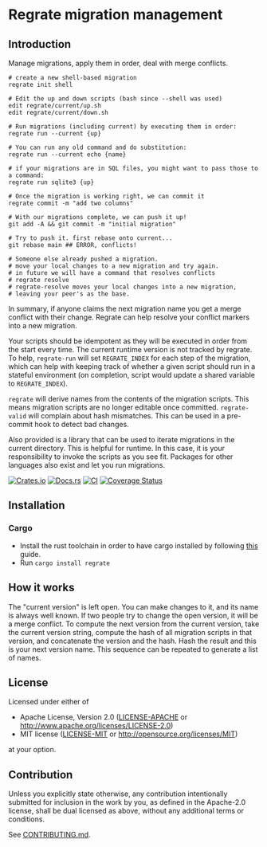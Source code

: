 # Regrate migration management

## Introduction

Manage migrations, apply them in order, deal with merge conflicts.

    # create a new shell-based migration
    regrate init shell

    # Edit the up and down scripts (bash since --shell was used)
    edit regrate/current/up.sh
    edit regrate/current/down.sh

    # Run migrations (including current) by executing them in order:
    regrate run --current {up}

    # You can run any old command and do substitution:
    regrate run --current echo {name}

    # if your migrations are in SQL files, you might want to pass those to a command:
    regrate run sqlite3 {up}

    # Once the migration is working right, we can commit it
    regrate commit -m "add two columns"

    # With our migrations complete, we can push it up!
    git add -A && git commit -m "initial migration"

    # Try to push it. first rebase onto current...
    git rebase main ## ERROR, conflicts!

    # Someone else already pushed a migration.
    # move your local changes to a new migration and try again.
    # in future we will have a command that resolves conflicts
    # regrate resolve
    # regrate-resolve moves your local changes into a new migration, 
    # leaving your peer's as the base.

In summary,
if anyone claims the next migration name
you get a merge conflict with their change.
Regrate can help resolve your conflict markers into a new migration.

Your scripts should be idempotent as they will be executed in order
from the start every time.
The current runtime version is not tracked by regrate.
To help, `regrate-run` will set `REGRATE_INDEX` for each step of the migration,
which can help with keeping track of whether a given script should run in a stateful
environment (on completion, script would update a shared variable to `REGRATE_INDEX`).

`regrate` will derive names from the contents of the migration scripts.
This means migration scripts are no longer editable once committed. `regrate-valid`
will complain about hash mismatches.
This can be used in a pre-commit hook to detect bad changes.

Also provided is a library that can be used to iterate migrations
in the current directory. This is helpful for runtime. In this case,
it is your responsibility to invoke the scripts as you see fit.
Packages for other languages also exist and let you run migrations.

[![Crates.io](https://img.shields.io/crates/v/regrate.svg)](https://crates.io/crates/regrate)
[![Docs.rs](https://docs.rs/regrate/badge.svg)](https://docs.rs/regrate)
[![CI](https://github.com/clord/regrate/workflows/CI/badge.svg)](https://github.com/clord/regrate/actions)
[![Coverage Status](https://coveralls.io/repos/github/clord/regrate/badge.svg?branch=main)](https://coveralls.io/github/clord/regrate?branch=main)

## Installation

### Cargo

* Install the rust toolchain in order to have cargo installed by following
  [this](https://www.rust-lang.org/tools/install) guide.
* Run `cargo install regrate`

## How it works

The "current version" is left open.
You can make changes to it,
and its name is always well known.
If two people try to change the open version, it will be a merge conflict.
To compute the next version from the current version, take the current version string,
compute the hash of all migration scripts in that version,
and concatenate the version and the hash.
Hash the result and this is your next version name.
This sequence can be repeated to generate a list of names.

## License

Licensed under either of

* Apache License, Version 2.0
   ([LICENSE-APACHE](LICENSE-APACHE) or http://www.apache.org/licenses/LICENSE-2.0)
* MIT license
   ([LICENSE-MIT](LICENSE-MIT) or http://opensource.org/licenses/MIT)

at your option.

## Contribution

Unless you explicitly state otherwise, any contribution intentionally submitted
for inclusion in the work by you, as defined in the Apache-2.0 license, shall be
dual licensed as above, without any additional terms or conditions.

See [CONTRIBUTING.md](CONTRIBUTING.md).

